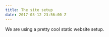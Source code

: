 ```yaml
---
title: The site setup
date: 2017-03-12 23:56:00 Z
---
```


We are using a pretty cool static website setup.  